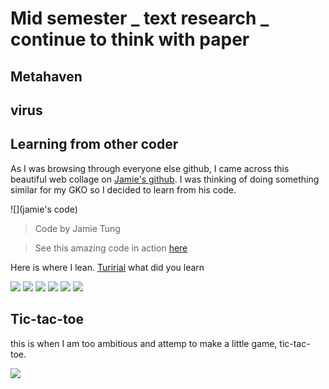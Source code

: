# Mid semester _ text research _ continue to think with paper

## Metahaven

## virus 

## Learning from other coder

As I was browsing through everyone else github, I came across this beautiful web collage on [Jamie's github](). I was thinking of doing something similar for my GKO so I decided to learn from his code. 

![](jamie's code)

> Code by Jamie Tung 

> See this amazing code in action [here](link)

Here is where I lean. [Turirial]() what did you learn

![](Learning1.JPG)
![](Learning2.JPG)
![](Learning3.JPG)
![](Learning4.JPG)
![](Learning5.JPG)
![](Learning6.JPG)

## Tic-tac-toe

this is when I am too ambitious and attemp to make a little game, tic-tac-toe. 

![](TicTacToe.JPG)




